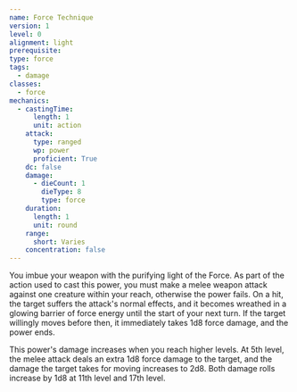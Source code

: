```yaml
---
name: Force Technique
version: 1
level: 0
alignment: light
prerequisite: 
type: force
tags:
  - damage
classes:
  - force
mechanics:
  - castingTime:
      length: 1
      unit: action
    attack:
      type: ranged
      wp: power
      proficient: True
    dc: false
    damage:
      - dieCount: 1
        dieType: 8
        type: force
    duration:
      length: 1
      unit: round
    range:
      short: Varies
    concentration: false
---
```

You imbue your weapon with the purifying light of the Force. As part of the action used to cast this power, you must make a melee weapon attack against one creature within your reach, otherwise the power fails. On a hit, the target suffers the attack's normal effects, and it becomes wreathed in a glowing barrier of force energy until the start of your next turn. If the target willingly moves before then, it immediately takes 1d8 force damage, and the power ends.

This power's damage increases when you reach higher levels. At 5th level, the melee attack deals an extra 1d8 force damage to the target, and the damage the target takes for moving increases to 2d8. Both damage rolls increase by 1d8 at 11th level and 17th level.
    